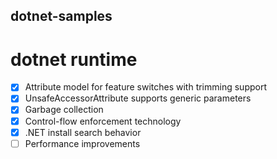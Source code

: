 ## dotnet-samples

# dotnet runtime

- [x] Attribute model for feature switches with trimming support
- [x] UnsafeAccessorAttribute supports generic parameters
- [x] Garbage collection
- [x] Control-flow enforcement technology
- [x] .NET install search behavior
- [ ] Performance improvements